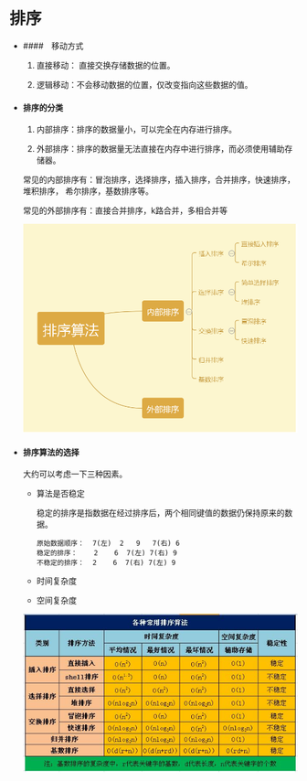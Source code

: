 # 排序

- ####　移动方式

  1. 直接移动： 直接交换存储数据的位置。
  
  2. 逻辑移动：不会移动数据的位置，仅改变指向这些数据的值。

- #### 排序的分类

  1. 内部排序：排序的数据量小，可以完全在内存进行排序。
  
  2. 外部排序：排序的数据量无法直接在内存中进行排序，而必须使用辅助存储器。

  常见的内部排序有：冒泡排序，选择排序，插入排序，合并排序，快速排序，堆积排序，
  希尔排序，基数排序等。
  
  常见的外部排序有：直接合并排序，k路合并，多相合并等
  
  ![二叉树](../pics/data/数据结构_22.png)
  
- #### 排序算法的选择
  大约可以考虑一下三种因素。
  - 算法是否稳定

    稳定的排序是指数据在经过排序后，两个相同键值的数据仍保持原来的数据。

    ```
    原始数据顺序：  7(左)  2   9   7(右) 6
    稳定的排序：    2    6  7(左) 7(右) 9
    不稳定的排序：  2    6  7(右) 7(左) 9
    ```
    
  - 时间复杂度

  - 空间复杂度
  
  ![二叉树](../pics/data/数据结构_23.png)